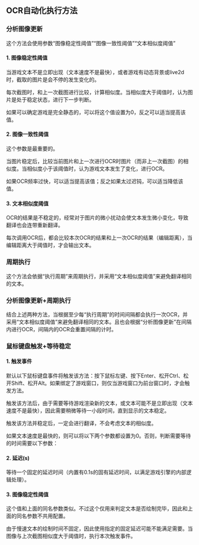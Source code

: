 ## OCR自动化执行方法

### 分析图像更新

这个方法会使用参数“图像稳定性阈值”“图像一致性阈值”“文本相似度阈值”

#### 1. 图像稳定性阈值

当游戏文本不是立即出现（文本速度不是最快），或者游戏有动态背景或live2d时，截取的图片是会不停的发生变化的。

每次截图时，和上一次截图进行比较，计算相似度。当相似度大于阈值时，认为图片是处于稳定状态，进行下一步判断。

如果可以确定游戏是完全静态的，可以将这个值设置为0，反之可以适当提高该值。

#### 2. 图像一致性阈值

这个参数是最重要的。

当图片稳定后，比较当前图片和上一次进行OCR时图片（而非上一次截图）的相似度。当相似度小于该阈值时，认为游戏文本发生了变化，进行OCR。

如果OCR频率过快，可以适当提高该值；反之如果太过迟钝，可以适当降低该值。

#### 3. 文本相似度阈值

OCR的结果是不稳定的，经常对于图片的微小扰动会使文本发生微小变化，导致翻译也会连带重新翻译。

每次调用OCR后，都会比较本次OCR的结果和上一次OCR的结果（编辑距离），当编辑距离大于阈值时，才会输出文本。


### 周期执行

这个方法会依据“执行周期”来周期执行，并采用“文本相似度阈值”来避免翻译相同的文本。


### 分析图像更新+周期执行

结合上述两种方法，当根据至少每“执行周期”的时间间隔都会执行一次OCR，并采用“文本相似度阈值”来避免翻译相同的文本。且也会根据“分析图像更新”在间隔内进行OCR，间隔内的OCR会重置间隔的计时。


### 鼠标键盘触发+等待稳定


#### 1. 触发事件

默认以下鼠标键盘事件将触发该方法：按下鼠标左键、按下Enter、松开Ctrl、松开Shift、松开Alt。如果绑定了游戏窗口，则仅当游戏窗口为前台窗口时，才会触发方法。

触发该方法后，由于需要等待游戏渲染新的文本，或文本可能不是立即出现（文本速度不是最快），因此需要稍微等待一小段时间，直到显示的文本稳定。

触发该方法并稳定后，一定会进行翻译，不会考虑文本的相似度。

如果文本速度是最快的，则可以将以下两个参数都设置为0。否则，判断需要等待的时间需要以下参数：


#### 2. 延迟(s)

等待一个固定的延迟时间（内置有0.1s的固有延迟时间，以满足游戏引擎的内部逻辑处理）。

#### 3. 图像稳定性阈值

这个值和上面的同名参数类似。不过这个仅用来判定文本是否绘制完毕，因此和上面的同名参数不共用配置。

由于慢速文本的绘制时间不固定，因此使用指定的固定延迟可能不能满足需要。当图像与上次截图相似度大于阈值时，执行本次触发事件。